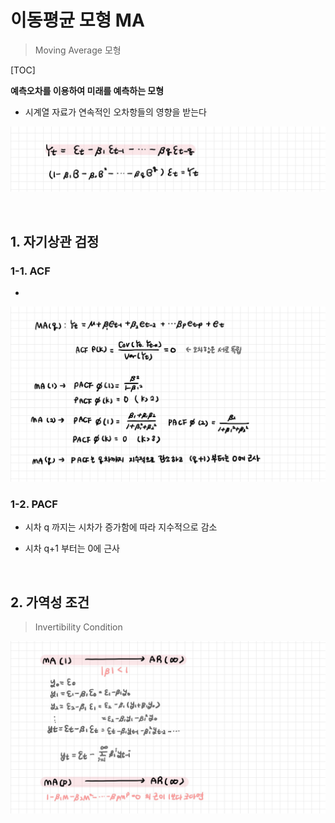 # 이동평균 모형 MA

> Moving Average 모형

[TOC]

**예측오차를 이용하여 미래를 예측하는 모형**

- 시계열 자료가 연속적인 오차항들의 영향을 받는다

![MA](README.assets/MA.jpg)

<br>

## 1. 자기상관 검정

### 1-1. ACF

- 

![MA_ACF](README.assets/MA_ACF.jpg)

### 1-2. PACF

- 시차 q 까지는 시차가 증가함에 따라 지수적으로 감소

- 시차 q+1 부터는 0에 근사

<br>

## 2. 가역성 조건

>  Invertibility Condition

![MA가역성](README.assets/MA가역성.jpg)